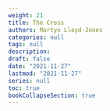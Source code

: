 ```yaml
---
weight: 21
title: The Cross
authors: Martyn Lloyd-Jones
categories: null
tags: null
description: 
draft: false
date: "2021-11-27"
lastmod: "2021-11-27"
series: null
toc: true
bookCollapseSection: true
---
```


